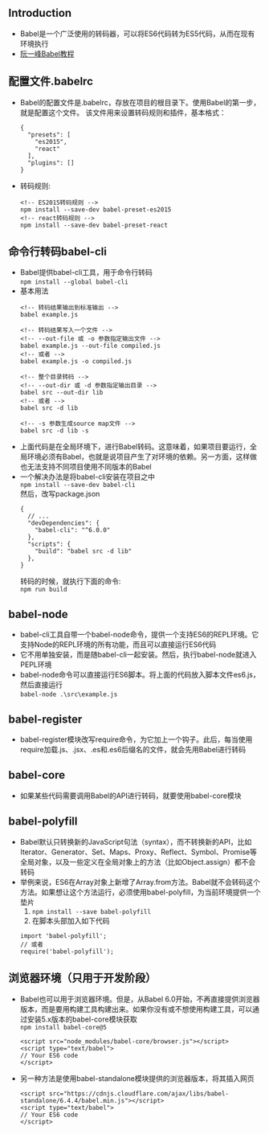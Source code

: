 ## Introduction
- Babel是一个广泛使用的转码器，可以将ES6代码转为ES5代码，从而在现有环境执行
- [阮一峰Babel教程](http://www.ruanyifeng.com/blog/2016/01/babel.html)

## 配置文件.babelrc
- Babel的配置文件是.babelrc，存放在项目的根目录下。使用Babel的第一步，就是配置这个文件。
该文件用来设置转码规则和插件，基本格式：  
  ```
  {
    "presets": [
      "es2015",
      "react"
    ],
    "plugins": []
  }
  ```
- 转码规则:  
  ```
  <!-- ES2015转码规则 -->
  npm install --save-dev babel-preset-es2015
  <!-- react转码规则 -->
  npm install --save-dev babel-preset-react
  ```

## 命令行转码babel-cli
- Babel提供babel-cli工具，用于命令行转码  
  `npm install --global babel-cli`
- 基本用法  
  ```
  <!-- 转码结果输出到标准输出 -->
  babel example.js

  <!-- 转码结果写入一个文件 -->
  <!-- --out-file 或 -o 参数指定输出文件 -->
  babel example.js --out-file compiled.js
  <!-- 或者 -->
  babel example.js -o compiled.js

  <!-- 整个目录转码 -->
  <!-- --out-dir 或 -d 参数指定输出目录 -->
  babel src --out-dir lib
  <!-- 或者 -->
  babel src -d lib

  <!-- -s 参数生成source map文件 -->
  babel src -d lib -s  
  ```
- 上面代码是在全局环境下，进行Babel转码。这意味着，如果项目要运行，全局环境必须有Babel，也就是说项目产生了对环境的依赖。另一方面，这样做也无法支持不同项目使用不同版本的Babel
- 一个解决办法是将babel-cli安装在项目之中  
  `npm install --save-dev babel-cli`  
  然后，改写package.json  
  ```
  {
    // ...
    "devDependencies": {
      "babel-cli": "^6.0.0"
    },
    "scripts": {
      "build": "babel src -d lib"
    },
  }
  ```  
  转码的时候，就执行下面的命令:  
  `npm run build`

## babel-node
- babel-cli工具自带一个babel-node命令，提供一个支持ES6的REPL环境。它支持Node的REPL环境的所有功能，而且可以直接运行ES6代码
- 它不用单独安装，而是随babel-cli一起安装。然后，执行babel-node就进入PEPL环境
- babel-node命令可以直接运行ES6脚本。将上面的代码放入脚本文件es6.js，然后直接运行  
  `babel-node .\src\example.js`

## babel-register
- babel-register模块改写require命令，为它加上一个钩子。此后，每当使用require加载.js、.jsx、.es和.es6后缀名的文件，就会先用Babel进行转码

## babel-core
- 如果某些代码需要调用Babel的API进行转码，就要使用babel-core模块

## babel-polyfill
- Babel默认只转换新的JavaScript句法（syntax），而不转换新的API，比如Iterator、Generator、Set、Maps、Proxy、Reflect、Symbol、Promise等全局对象，以及一些定义在全局对象上的方法（比如Object.assign）都不会转码
- 举例来说，ES6在Array对象上新增了Array.from方法。Babel就不会转码这个方法。如果想让这个方法运行，必须使用babel-polyfill，为当前环境提供一个垫片  
  1. `npm install --save babel-polyfill`
  2. 在脚本头部加入如下代码  
    ```
    import 'babel-polyfill';
    // 或者
    require('babel-polyfill');
    ```

## 浏览器环境（只用于开发阶段）
- Babel也可以用于浏览器环境。但是，从Babel 6.0开始，不再直接提供浏览器版本，而是要用构建工具构建出来。如果你没有或不想使用构建工具，可以通过安装5.x版本的babel-core模块获取  
  `npm install babel-core@5`  
  ```
  <script src="node_modules/babel-core/browser.js"></script>
  <script type="text/babel">
  // Your ES6 code
  </script>
  ```
- 另一种方法是使用babel-standalone模块提供的浏览器版本，将其插入网页  
  ```
  <script src="https://cdnjs.cloudflare.com/ajax/libs/babel-standalone/6.4.4/babel.min.js"></script>
  <script type="text/babel">
  // Your ES6 code
  </script>
  ```
